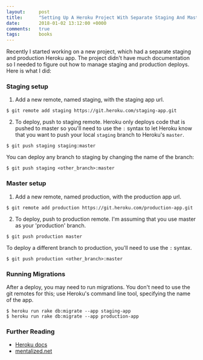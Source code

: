 ```yaml
---
layout:     post
title:      "Setting Up A Heroku Project With Separate Staging And Master Apps"
date:       2018-01-02 13:12:00 +0000
comments:   true
tags:       books
---
```


Recently I started working on a new project, which had a separate staging and production Heroku app. The project didn't have much documentation so I needed to figure out how to manage staging and production deploys. Here is what I did:

### Staging setup

1) Add a new remote, named staging, with the staging app url.

```
$ git remote add staging https://git.heroku.com/staging-app.git
```

2) To deploy, push to staging remote. Heroku only deploys code that is pushed to master so you'll need to use the `:` syntax to let Heroku know that you want to push your local `staging` branch to Heroku's `master`.

```
$ git push staging staging:master
```

You can deploy any branch to staging by changing the name of the branch:

```
$ git push staging <other_branch>:master
```

### Master setup

1) Add a new remote, named production, with the production app url.

```
$ git remote add production https://git.heroku.com/production-app.git
```

2) To deploy, push to production remote. I'm assuming that you use master as your 'production' branch.

```
$ git push production master
```

To deploy a different branch to production, you'll need to use the `:` syntax.

```
$ git push production <other_branch>:master
```

### Running Migrations

After a deploy, you may need to run migrations. You don't need to use the git remotes for this; use Heroku's command line tool, specifying the name of the app.

```
$ heroku run rake db:migrate --app staging-app
$ heroku run rake db:migrate --app production-app
```

### Further Reading
* [Heroku docs](https://devcenter.heroku.com/articles/git#deploying-code)
* [mentalized.net](http://mentalized.net/journal/2017/04/22/run-rails-migrations-on-heroku-deploy/)
